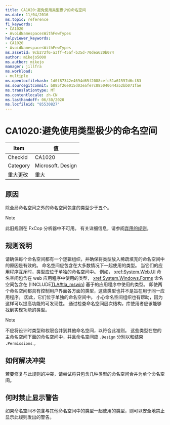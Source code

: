 ```yaml
---
title: CA1020:避免使用类型极少的命名空间
ms.date: 11/04/2016
ms.topic: reference
f1_keywords:
- CA1020
- AvoidNamespacesWithFewTypes
helpviewer_keywords:
- CA1020
- AvoidNamespacesWithFewTypes
ms.assetid: 9cb272f6-a3ff-45af-b35d-70dea620b074
author: mikejo5000
ms.author: mikejo
manager: jillfra
ms.workload:
- multiple
ms.openlocfilehash: 1d0f87342e4694d65f2088cefc51a61557d6cf83
ms.sourcegitcommit: b885f26e015d03eafe7c885040644a52bb071fae
ms.translationtype: MT
ms.contentlocale: zh-CN
ms.lasthandoff: 06/30/2020
ms.locfileid: "85530827"
---
```

# <a name="ca1020-avoid-namespaces-with-few-types"></a>CA1020:避免使用类型极少的命名空间

|Item|值|
|-|-|
|CheckId|CA1020|
|Category|Microsoft. Design|
|重大更改|重大|

## <a name="cause"></a>原因

除全局命名空间之外的命名空间包含的类型少于五个。

> [!NOTE]
> 此旧规则在 FxCop 分析器中不可用。 有关详细信息，请参阅[弃用的规则](fxcop-rule-port-status.md#deprecated-rules)。

## <a name="rule-description"></a>规则说明

请确保每个命名空间都有一个逻辑组织，并确保将类型放入稀疏填充的命名空间中的原因是有效的。 命名空间应包含在大多数情况下一起使用的类型。 当它们的应用程序互斥时，类型应位于单独的命名空间中。 例如， <xref:System.Web.UI> 命名空间包含在 web 应用程序中使用的类型， <xref:System.Windows.Forms> 命名空间包含在 [!INCLUDE[TLA#tla_mswin](../code-quality/includes/tlasharptla_mswin_md.md)] 基于的应用程序中使用的类型。 即使两个命名空间都具有控制用户界面各方面的类型，这些类型也并不是旨在用于同一应用程序。 因此，它们位于单独的命名空间中。 小心命名空间组织也有帮助，因为这样可以提高功能的可发现性。 通过检查命名空间层次结构，库使用者应该能够找到实现功能的类型。

> [!NOTE]
> 不应将设计时类型和权限合并到其他命名空间，以符合此准则。 这些类型在您的主命名空间下面的命名空间中，并且命名空间应 `.Design` 分别以和结束 `.Permissions` 。

## <a name="how-to-fix-violations"></a>如何解决冲突

若要修复与此规则的冲突，请尝试将只包含几种类型的命名空间合并为单个命名空间。

## <a name="when-to-suppress-warnings"></a>何时禁止显示警告

如果命名空间不包含与其他命名空间中的类型一起使用的类型，则可以安全地禁止显示此规则发出的警告。
